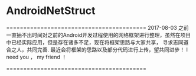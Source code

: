 # AndroidNetStruct
=========================================
2017-08-03
之前一直抽不出时间对之前的Android开发过程使用的网络框架进行整理，虽然在项目中已经实际应用，但是存在诸多不足，现在将框架思路与大家共享，
寻求志同道合之人，共同完善.
最近会将框架的思路以及部分代码进行上传，望共同进步！
I need you ， my friend ！

=========================================
